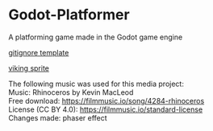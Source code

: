 # Godot-Platformer
A platforming game made in the Godot game engine

[gitignore template](https://github.com/github/gitignore/blob/main/Godot.gitignore)

[viking sprite](https://hajileee.itch.io/hajileees-fantasy-characters-pack)

The following music was used for this media project:
<br>Music: Rhinoceros by Kevin MacLeod
<br>Free download: https://filmmusic.io/song/4284-rhinoceros
<br>License (CC BY 4.0): https://filmmusic.io/standard-license
<br>Changes made: phaser effect

<!--Music - [Impact Moderato by Kevin MacLeod](https://freemusicarchive.org/music/Kevin_MacLeod/Impact)-->

